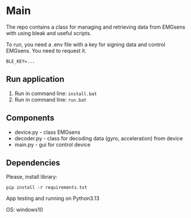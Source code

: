 
# Main
The repo contains a class for managing and retrieving data from EMGsens with using bleak and useful scripts.

To run, you need a .env file with a key for signing data and control EMGsens. You need to request it.

```commandline
BLE_KEY=...
```

## Run application

1. Run in command line: `install.bat`
2. Run in command line: `run.bat`

## Components
 * device.py - class EMGsens
 * decoder.py - class for decoding data (gyro, acceleration) from device
 * main.py - gui for control device


## Dependencies

Please, install library:

```commandline
pip install -r requirements.txt
```

App testing and running on Python3.13

OS: windows10